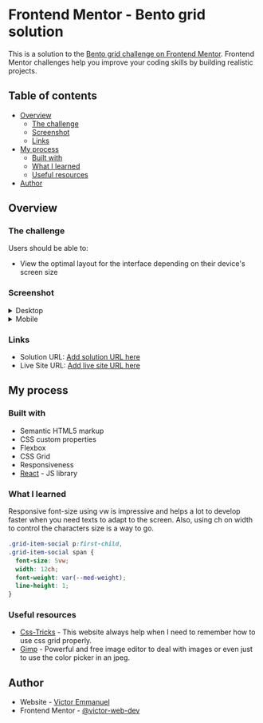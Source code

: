 # Frontend Mentor - Bento grid solution

This is a solution to the [Bento grid challenge on Frontend Mentor](https://www.frontendmentor.io/challenges/bento-grid-RMydElrlOj). Frontend Mentor challenges help you improve your coding skills by building realistic projects.

## Table of contents

- [Overview](#overview)
  - [The challenge](#the-challenge)
  - [Screenshot](#screenshot)
  - [Links](#links)
- [My process](#my-process)
  - [Built with](#built-with)
  - [What I learned](#what-i-learned)
  - [Useful resources](#useful-resources)
- [Author](#author)

## Overview

### The challenge

Users should be able to:

- View the optimal layout for the interface depending on their device's screen size

### Screenshot

<details>
<summary>Desktop</summary>

![Desktop](./design/desktop-design.jpg)

</details>

<details>
<summary>Mobile</summary>

![Mobile](./design/mobile-design.jpg)

</details>

### Links

- Solution URL: [Add solution URL here](https://your-solution-url.com)
- Live Site URL: [Add live site URL here](https://your-live-site-url.com)

## My process

### Built with

- Semantic HTML5 markup
- CSS custom properties
- Flexbox
- CSS Grid
- Responsiveness
- [React](https://reactjs.org/) - JS library

### What I learned

Responsive font-size using vw is impressive and helps a lot to develop faster when you need texts to adapt to the screen. Also, using ch on width to control the characters size is a way to go.

```css
.grid-item-social p:first-child,
.grid-item-social span {
  font-size: 5vw;
  width: 12ch;
  font-weight: var(--med-weight);
  line-height: 1;
}
```

### Useful resources

- [Css-Tricks](https://css-tricks.com/snippets/css/complete-guide-grid/) - This website always help when I need to remember how to use css grid properly.
- [Gimp](https://www.gimp.org/) - Powerful and free image editor to deal with images or even just to use the color picker in an jpeg.

## Author

- Website - [Victor Emmanuel](https://victor-web-dev.github.io/)
- Frontend Mentor - [@victor-web-dev](https://www.frontendmentor.io/profile/victor-web-dev)
